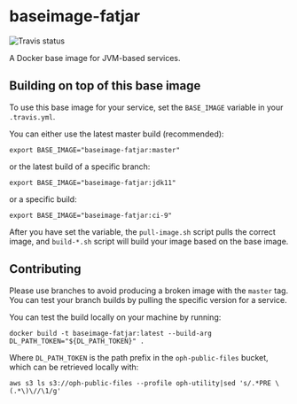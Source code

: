 # baseimage-fatjar

![Travis status](https://api.travis-ci.org/Opetushallitus/baseimage-fatjar.svg?branch=master)

A Docker base image for JVM-based services.

## Building on top of this base image

To use this base image for your service, set the `BASE_IMAGE` variable in your `.travis.yml`.

You can either use the latest master build (recommended):

    export BASE_IMAGE="baseimage-fatjar:master"

or the latest build of a specific branch:

    export BASE_IMAGE="baseimage-fatjar:jdk11"

or a specific build:

    export BASE_IMAGE="baseimage-fatjar:ci-9"

After you have set the variable, the `pull-image.sh` script pulls the correct image, and `build-*.sh` script will build your image based on the base image.

## Contributing

Please use branches to avoid producing a broken image with the `master` tag. You can test your branch builds by pulling the specific version for a service.

You can test the build locally on your machine by running:

    docker build -t baseimage-fatjar:latest --build-arg DL_PATH_TOKEN="${DL_PATH_TOKEN}" .

Where `DL_PATH_TOKEN` is the path prefix in the `oph-public-files` bucket, which can be retrieved locally with:

    aws s3 ls s3://oph-public-files --profile oph-utility|sed 's/.*PRE \(.*\)\//\1/g'
